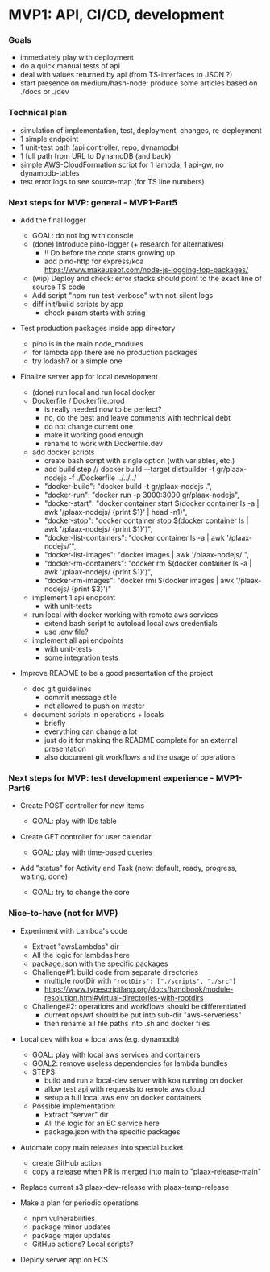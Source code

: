 # MVP1: API, CI/CD, development

### Goals
- immediately play with deployment
- do a quick manual tests of api
- deal with values returned by api (from TS-interfaces to JSON ?)
- start presence on medium/hash-node: produce some articles based on ./docs or ./dev


### Technical plan
- simulation of implementation, test, deployment, changes, re-deployment
- 1 simple endpoint
- 1 unit-test path (api controller, repo, dynamodb)
- 1 full path from URL to DynamoDB (and back)
- simple AWS-CloudFormation script for 1 lambda, 1 api-gw, no dynamodb-tables
- test error logs to see source-map (for TS line numbers)



### Next steps for MVP: general - MVP1-Part5

- Add the final logger
  - GOAL: do not log with console
  - (done) Introduce pino-logger (+ research for alternatives)
    - !! Do before the code starts growing up
    - add pino-http for express/koa https://www.makeuseof.com/node-js-logging-top-packages/
  - (wip) Deploy and check: error stacks should point to the exact line of source TS code
  - Add script "npm run test-verbose" with not-silent logs
  - diff init/build scripts by app
    - check param starts with string

- Test production packages inside app directory
  - pino is in the main node_modules
  - for lambda app there are no production packages
  - try lodash? or a simple one

- Finalize server app for local development
  - (done) run local and run local docker
  - Dockerfile / Dockerfile.prod
    - is really needed now to be perfect?
    - no, do the best and leave comments with technical debt
    - do not change current one
    - make it working good enough
    - rename to work with Dockerfile.dev
  - add docker scripts
    - create bash script with single option (with variables, etc.)
    - add build step // docker build --target distbuilder -t gr/plaax-nodejs -f ./Dockerfile ../../../
    - "docker-build": "docker build -t gr/plaax-nodejs .",
    - "docker-run": "docker run -p 3000:3000 gr/plaax-nodejs",
    - "docker-start": "docker container start $(docker container ls -a | awk '/plaax-nodejs/ {print $1}' | head -n1)",
    - "docker-stop": "docker container stop $(docker container ls | awk '/plaax-nodejs/ {print $1}')",
    - "docker-list-containers": "docker container ls -a | awk '/plaax-nodejs/'",
    - "docker-list-images": "docker images | awk '/plaax-nodejs/'",
    - "docker-rm-containers": "docker rm $(docker container ls -a | awk '/plaax-nodejs/ {print $1}')",
    - "docker-rm-images": "docker rmi $(docker images | awk '/plaax-nodejs/ {print $3}')"
  - implement 1 api endpoint
    - with unit-tests
  - run local with docker working with remote aws services
    - extend bash script to autoload local aws credentials
    - use .env file?
  - implement all api endpoints
    - with unit-tests
    - some integration tests

- Improve README to be a good presentation of the project
  - doc git guidelines
    - commit message stile
    - not allowed to push on master
  - document scripts in operations + locals
    - briefly
    - everything can change a lot
    - just do it for making the README complete for an external presentation
    - also document git workflows and the usage of operations


### Next steps for MVP: test development experience - MVP1-Part6

- Create POST controller for new items
  - GOAL: play with IDs table

- Create GET controller for user calendar
  - GOAL: play with time-based queries

- Add "status" for Activity and Task (new: default, ready, progress, waiting, done)
  - GOAL: try to change the core



### Nice-to-have (not for MVP)

- Experiment with Lambda's code
  - Extract "awsLambdas" dir
  - All the logic for lambdas here
  - package.json with the specific packages
  - Challenge#1: build code from separate directories
    - multiple rootDir with `"rootDirs": ["./scripts", "./src"]` 
    - https://www.typescriptlang.org/docs/handbook/module-resolution.html#virtual-directories-with-rootdirs
  - Challenge#2: operations and workflows should be differentiated
    - current ops/wf should be put into sub-dir "aws-serverless"
    - then rename all file paths into .sh and docker files

- Local dev with koa + local aws (e.g. dynamodb)
  - GOAL: play with local aws services and containers
  - GOAL2: remove useless dependencies for lambda bundles
  - STEPS:
    - build and run a local-dev server with koa running on docker
    - allow test api with requests to remote aws cloud
    - setup a full local aws env on docker containers
  - Possible implementation:
    - Extract "server" dir
    - All the logic for an EC service here
    - package.json with the specific packages

- Automate copy main releases into special bucket
  - create GitHub action
  - copy a release when PR is merged into main to "plaax-release-main"

- Replace current s3 plaax-dev-release with plaax-temp-release
 
- Make a plan for periodic operations
  - npm vulnerabilities
  - package minor updates
  - package major updates
  - GitHub actions? Local scripts?

- Deploy server app on ECS

